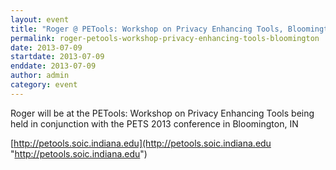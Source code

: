 ```yaml
---
layout: event
title: "Roger @ PETools: Workshop on Privacy Enhancing Tools, Bloomington, IN"
permalink: roger-petools-workshop-privacy-enhancing-tools-bloomington
date: 2013-07-09
startdate: 2013-07-09
enddate: 2013-07-09
author: admin
category: event
---
```


Roger will be at the PETools: Workshop on Privacy Enhancing Tools being held in conjunction with the PETS 2013 conference in Bloomington, IN

[http://petools.soic.indiana.edu](http://petools.soic.indiana.edu "http://petools.soic.indiana.edu")

